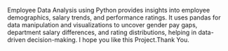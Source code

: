 Employee Data Analysis using Python provides insights into employee demographics, salary trends, and performance ratings. 
It uses pandas for data manipulation and visualizations to uncover gender pay gaps, department salary differences, and rating distributions, helping in data-driven decision-making.
I hope you like this Project.Thank You.
